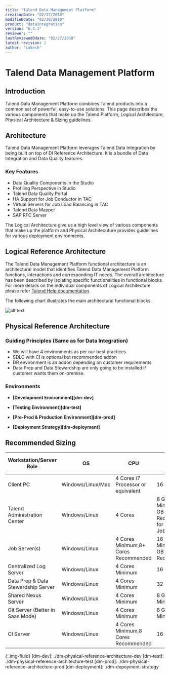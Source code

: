 ```yaml
---
title: "Talend Data Management Platform"
creationDate: "02/27/2018"
modifieDdate: "02/28/2018"
product: "dataintegration"
version: "6.4.1"
reviewer: ""
lastReviewedDdate: "02/27/2018"
latest.revision: 1
author: "Lokesh"
---
```

# Talend Data Management Platform

## Introduction

Talend Data Management Platform combines Talend products into a common set of powerful, easy-to-use solutions. This page describes the various components that make up the Talend Platform, Logical Architecture, Physical Architecture & Sizing guidelines.

## Architecture

Talend Data Management Platform leverages Talend Data Integration by being built on top of DI Reference Architecture. It is a bundle of Data Integration and Data Quality features.

### Key Features
- Data Quality Components in the Studio
- Profiling Perspective in Studio
- Talend Data Quality Portal
- HA Support for Job Conductor in TAC
- Virtual Servers for Job Load Balancing in TAC
- Talend Data Mapper
- SAP RFC Server

The Logical Architecture give us a high level view of various components that make up the platform and Physical Architecuture provides guidelines for various deployment environments.

## Logical Reference Architecture

The Talend Data Management Platform functional architecture is an architectural model that identifies Talend Data Management Platform functions, interactions and corresponding IT needs. The overall architecture has been described by isolating specific functionalities in functional blocks. For more details on the individual components of Logical Architecture please refer <a href="https://help.talend.com/reader/ZASi1iqSzd1Hv0sG_S_xtg/uOde2CK5Gjj_DIH_fy458A" target="_blank">Talend Help documentation</a>.

The following chart illustrates the main architectural functional blocks.

![alt text][Logical Architecture]




## Physical Reference Architecture

### Guiding Principles (Same as for Data Integration)
- We will have 4 environments as per our best practices
- SDLC with CI is optional but recommended addon
- DR environment is an addon depending on customer requirements
- Data Prep and Data Stewardship are only going to be installed if customer wants them on-premise.

### Environments

- **[Development Environment][dm-dev]**

- **[Testing Environment][dm-test]**

- **[Pre-Prod & Production Environment][dm-prod]**

- **[Deployment Strategy][dm-deployment]**


## Recommended Sizing

Workstation/Server Role|OS|CPU|RAM|SSD Disk Size
--- | --- | --- | --- | ---
Client PC|Windows/Linux/Mac|4 Cores i7 Processor or equivalent|16 GB|500 GB
Talend Administration Center|Windows/Linux|4 Cores |8 GB RAM Minimum, 32 GB Recommended for 1000s of Jobs|300GB+ Minimum (for software & logs)
Job Server(s)|Windows/Linux|4 Cores Minimum,8+ Cores Recommended|16 GB RAM Minimum,128 GB Recommended|300+ GB
Centralized Log Server|Windows/Linux|4 Cores Minimum|16 GB RAM|300+ GB
Data Prep & Data Stewardship Server|Windows/Linux|4 Cores Minimum|32 GB RAM|300+ GB
Shared Nexus Server|Windows/Linux|4 Cores Minimum|8 GB RAM Minimum|300+ GB
Git Server (Better in Saas Mode)|Windows/Linux|4 Cores Minimum|8 GB RAM Minimum|50+ GB
CI Server|Windows/Linux|4 Cores Minimum,8 Cores Recommended|16 GB RAM|300+ GB


<!-- links -->
[Logical Architecture]: https://help.talend.com/api/fluidtopicsclient/resources/MkfTXwr0wElt98slxn9TSg/content "Talend Data Management Platform functional architecture Picture"
{:.img-fluid}
[dm-dev]: ./dm-physical-reference-architecture-dev
[dm-test]: ./dm-physical-reference-architecture-test
[dm-prod]: ./dm-physical-reference-architecture-prod
[dm-deployment]: ./dm-depoyment-strategy
